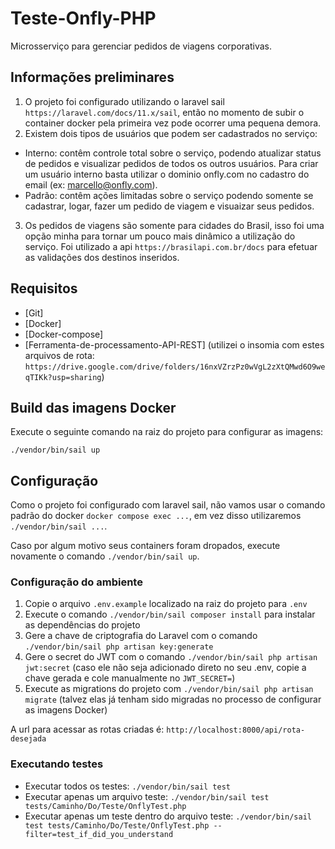 # Teste-Onfly-PHP

Microsserviço para gerenciar pedidos de viagens corporativas.

## Informações preliminares

1) O projeto foi configurado utilizando o laravel sail `https://laravel.com/docs/11.x/sail`, então no momento de subir o container docker pela primeira vez pode ocorrer uma pequena demora.
2) Existem dois tipos de usuários que podem ser cadastrados no serviço:
- Interno: contêm controle total sobre o serviço, podendo atualizar status de pedidos e visualizar pedidos de todos os outros usuários. Para criar um usuário interno basta utilizar o dominio onfly.com no cadastro do email (ex: marcello@onfly.com). 
- Padrão: contêm ações limitadas sobre o serviço podendo somente se cadastrar, logar, fazer um pedido de viagem e visuaizar seus pedidos.
3) Os pedidos de viagens são somente para cidades do Brasil, isso foi uma opção minha para tornar um pouco mais dinâmico a utilização do serviço. Foi utilizado a api `https://brasilapi.com.br/docs` para efetuar as validações dos destinos inseridos.

## Requisitos

- [Git]
- [Docker]
- [Docker-compose]
- [Ferramenta-de-processamento-API-REST] (utilizei o insomia com estes arquivos de rota: `https://drive.google.com/drive/folders/16nxVZrzPz0wVgL2zXtQMwd6O9weqTIKk?usp=sharing`)

## Build das imagens Docker

Execute o seguinte comando na raiz do projeto para configurar as imagens:

`./vendor/bin/sail up`

## Configuração

Como o projeto foi configurado com laravel sail, não vamos usar o comando padrão do docker `docker compose exec ...`, em vez disso utilizaremos `./vendor/bin/sail ...`.

Caso por algum motivo seus containers foram dropados, execute novamente o comando `./vendor/bin/sail up`.

### Configuração do ambiente

1) Copie o arquivo `.env.example` localizado na raiz do projeto para `.env`
2) Execute o comando `./vendor/bin/sail composer install` para instalar as dependências do projeto
3) Gere a chave de criptografia do Laravel com o comando `./vendor/bin/sail php artisan key:generate`
4) Gere o secret do JWT com o comando `./vendor/bin/sail php artisan jwt:secret` (caso ele não seja adicionado direto no seu .env, copie a chave gerada e cole manualmente no `JWT_SECRET=`)
5) Execute as migrations do projeto com `./vendor/bin/sail php artisan migrate` (talvez elas já tenham sido migradas no processo de configurar as imagens Docker)

A url para acessar as rotas criadas é: `http://localhost:8000/api/rota-desejada`

### Executando testes

- Executar todos os testes: `./vendor/bin/sail test`
- Executar apenas um arquivo teste: `./vendor/bin/sail test tests/Caminho/Do/Teste/OnflyTest.php`
- Executar apenas um teste dentro do arquivo teste: `./vendor/bin/sail test tests/Caminho/Do/Teste/OnflyTest.php --filter=test_if_did_you_understand`
